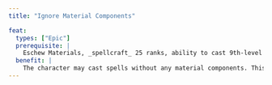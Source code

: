 ```yaml
---
title: "Ignore Material Components"

feat:
  types: ["Epic"]
  prerequisite: |
    Eschew Materials, _spellcraft_ 25 ranks, ability to cast 9th-level arcane or divine spells.
  benefit: |
    The character may cast spells without any material components. This feat does not affect the need for a focus or divine focus.
---
```

